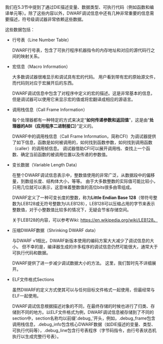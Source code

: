 我们在5.3节中提到了通过DIE描述变量、数据类型、可执行代码（例如函数和编译单元等）。除了这些内容以外，DWARF调试信息中还有几种非常重要的信息需要描述，符号级调试器非常依赖这些数据。

这些数据包括：

- 行号表（Line Number Table）

    DWARF行号表，包含了可执行程序机器指令的内存地址和对应的源代码行之间的映射关系。

- 宏信息（Macro Information）

    大多数调试器很难显示和调试具有宏的代码。 用户看到带有宏的原始源文件，而代码则对应于宏展开后的东西。

    DWARF调试信息中包含了对程序中定义的宏的描述。这是非常基本的信息，但是调试器可以使用它来显示宏的值或将宏翻译成相应的源语言。

- 调用栈信息（Call Frame Information）

    每个处理器都有一种特定的方式来决定“**如何传递参数和返回值**”，这是由“**处理器的ABI（应用程序二进制接口）**”定义的。

    DWARF中的调用栈信息（Call Frame Information，简称CFI）为调试器提供了如下信息，函数是如何被调用的，如何找到函数参数，如何找到调用函数（caller）的调用帧信息。 调试器借助CFI可以展开调用栈、查找上一个函数、确定当前函数的被调用位置以及传递的参数值。

- 变长数据（Variable Length Data）

    在整个DWARF调试信息表示中，整数值使用的非常广泛，从数据段中的偏移量，到数组长度、结构体大小，等等。 由于大多数整数的实际值可能比较小，只用几位就可以表示，这意味着整数值的高位bits很多由零组成。

    DWARF定义了一种可变长度的整数，称为**Little Endian Base 128**（带符号整数为LEB128或无符号整数为ULEB128），LEB128可以压缩占用的字节来表示整数值，对于小整数值比较多的情况下，无疑会节省存储空间。

    关于LEB128的内容，可以参考Wiki: https://en.wikipedia.org/wiki/LEB128。

- 压缩DWARF数据（Shrinking DWARF data）

    与DWARF v1相比，DWARF新版本使用的编码方案大大减少了调试信息的大小。 但不幸的是，编译器生成的许多程序的调试信息仍然可能很大，通常大于可执行代码和数据。

    DWARF提供了进一步减少调试数据大小的方法。 这里，我们暂时先不详细展开。

- ELF文件格式Sections

    虽然DWARF的定义方式使其可以与任何目标文件格式一起使用，但最经常与ELF一起使用。

    DWARF调试信息根据描述对象的不同，在最终存储的时候也进行了归类、存储到不同的地方。以ELF文件格式为例，DWARF调试信息被存储到了不同的section中，section名称均以前缀'.debug_'开头，例如，.debug_frame包含调用栈信息，.debug_info包含核心DWARF数据（如DIE描述的变量、类型、可执行代码等），.debug_line包含行号表程序（字节码指令，由行号表状态机执行以生成完整行号表）。
